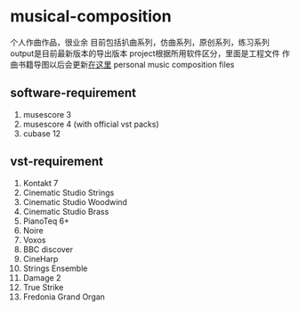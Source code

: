 # musical-composition

个人作曲作品，很业余
目前包括扒曲系列，仿曲系列，原创系列，练习系列
output是目前最新版本的导出版本
project根据所用软件区分，里面是工程文件
作曲书籍导图以后会更新[在这里](https://github.com/Ryu613/books/tree/master/mindmap/%E4%BD%9C%E6%9B%B2)
personal music composition files

## software-requirement

1. musescore 3
2. musescore 4 (with official vst packs)
3. cubase 12

## vst-requirement
1. Kontakt 7
2. Cinematic Studio Strings
3. Cinematic Studio Woodwind
4. Cinematic Studio Brass
5. PianoTeq 6+
6. Noire
7. Voxos
8. BBC discover
9. CineHarp
10. Strings Ensemble
11. Damage 2
12. True Strike
13. Fredonia Grand Organ
